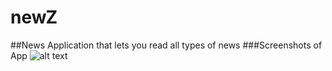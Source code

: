 # newZ
##News Application that lets you read all types of news
###Screenshots of App
![alt text](https://github.com/starc007/newZ/blob/master/assets/20200810_113226.jpg)
